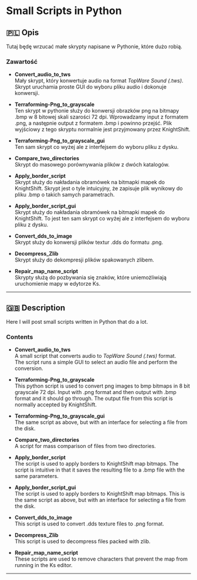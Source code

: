 # Small Scripts in Python

## 🇵🇱 Opis
Tutaj będę wrzucać małe skrypty napisane w Pythonie, które dużo robią.

### Zawartość
- **Convert_audio_to_tws**  
  Mały skrypt, który konwertuje audio na format *TopWare Sound (.tws)*.  
  Skrypt uruchamia proste GUI do wyboru pliku audio i dokonuje konwersji.

- **Terraforming-Png_to_grayscale**  
  Ten skrypt w pythonie służy do konwersji obrazków png na bitmapy .bmp w 8 bitowej skali szarości 72 dpi.
  Wprowadzamy input z formatem .png, a następnie output z formatem .bmp i powinno przejść.
  Plik wyjściowy z tego skryptu normalnie jest przyjmowany przez KnightShift.
  
- **Terraforming-Png_to_grayscale_gui**  
  Ten sam skrypt co wyżej ale z interfejsem do wyboru pliku z dysku.

- **Compare_two_directories**  
  Skrypt do masowego porównywania plików z dwóch katalogów.
  
- **Apply_border_script**  
  Skrypt służy do nakładania obramówek na bitmapki mapek do KnightShift. 
  Skrypt jest o tyle intuicyjny, że zapisuje plik wynikowy do pliku .bmp o takich samych parametrach.

- **Apply_border_script_gui**  
  Skrypt służy do nakładania obramówek na bitmapki mapek do KnightShift. 
  To jest ten sam skrypt co wyżej ale z interfejsem do wyboru pliku z dysku.
  
- **Convert_dds_to_image**  
  Skrypt służy do konwersji plików textur .dds do formatu .png.
  
- **Decompress_Zlib**  
  Skrypt służy do dekompresji plików spakowanych zlibem.
  
- **Repair_map_name_script**  
  Skrypty służą do pozbywania się znaków, które uniemożliwiają uruchomienie mapy w edytorze Ks.
  
---

## 🇬🇧 Description
Here I will post small scripts written in Python that do a lot.

### Contents
- **Convert_audio_to_tws**  
  A small script that converts audio to *TopWare Sound (.tws)* format.  
  The script runs a simple GUI to select an audio file and perform the conversion.

- **Terraforming-Png_to_grayscale**  
  This python script is used to convert png images to bmp bitmaps in 8 bit grayscale 72 dpi.
  Input with .png format and then output with .bmp format and it should go through.
  The output file from this script is normally accepted by KnightShift.

- **Terraforming-Png_to_grayscale_gui**  
  The same script as above, but with an interface for selecting a file from the disk.
  
- **Compare_two_directories**  
  A script for mass comparison of files from two directories.
  
- **Apply_border_script**  
  The script is used to apply borders to KnightShift map bitmaps. 
  The script is intuitive in that it saves the resulting file to a .bmp file with the same parameters.

- **Apply_border_script_gui**  
  The script is used to apply borders to KnightShift map bitmaps. 
  This is the same script as above, but with an interface for selecting a file from the disk.

- **Convert_dds_to_image**  
  This script is used to convert .dds texture files to .png format.

- **Decompress_Zlib**  
  This script is used to decompress files packed with zlib.

- **Repair_map_name_script**  
  These scripts are used to remove characters that prevent the map from running in the Ks editor.

---
